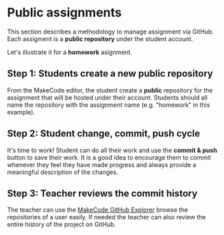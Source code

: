 # Public assignments

This section describes a methodology to manage assignment via GitHub. 
Each assigment is a **public repository** under the student account.

Let's illustrate it for a **homework** asignment.

## Step 1: Students create a new public repository 

From the MakeCode editor, the student create a **public** repository for the assignment that will be hosted under their account. Students should all name the repository with the assignment name (e.g. "homework" in this example).

## Step 2: Student change, commit, push cycle

It's time to work! Student can do all their work and use the **commit & push** button to save their work. It is a good idea to encourage them to commit whenever they feel
they have made progress and always provide a meaningful description of the changes.

## Step 3: Teacher reviews the commit history

The teacher can use the [MakeCode GitHub Explorer](https://makecode.com/github-explorer) browse the repositories of a user easily. If needed the teacher can also review the entire history of the project on GitHub.
